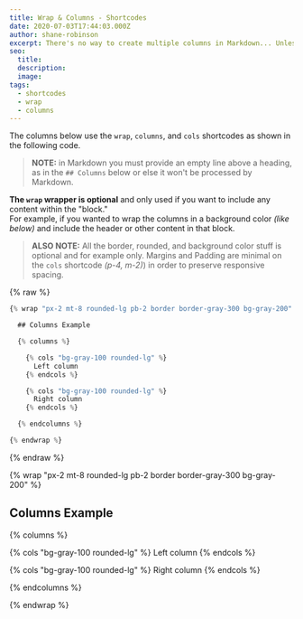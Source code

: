 ```yaml
---
title: Wrap & Columns - Shortcodes
date: 2020-07-03T17:44:03.000Z
author: shane-robinson
excerpt: There's no way to create multiple columns in Markdown... Unless you use shortcodes!
seo:
  title:
  description:
  image:
tags:
  - shortcodes
  - wrap
  - columns
---
```


The columns below use the `wrap`, `columns`, and `cols` shortcodes as shown in the following code.

> **NOTE:** in Markdown you must provide an empty line above a heading, as in the `## Columns` below or else it won't be processed by Markdown.

**The `wrap` wrapper is optional** and only used if you want to include any content within the "block."  
For example, if you wanted to wrap the columns in a background color _(like below)_ and include the header or other content in that block.

> **ALSO NOTE:** All the border, rounded, and background color stuff is optional and for example only. Margins and Padding are minimal on the `cols` shortcode _(p-4, m-2)_) in order to preserve responsive spacing.

{% raw %}

```js
{% wrap "px-2 mt-8 rounded-lg pb-2 border border-gray-300 bg-gray-200" %}

  ## Columns Example

  {% columns %}

    {% cols "bg-gray-100 rounded-lg" %}
      Left column
    {% endcols %}

    {% cols "bg-gray-100 rounded-lg" %}
      Right column
    {% endcols %}

  {% endcolumns %}

{% endwrap %}
```

{% endraw %}

{% wrap "px-2 mt-8 rounded-lg pb-2 border border-gray-300 bg-gray-200" %}

## Columns Example

{% columns %}

{% cols "bg-gray-100 rounded-lg" %}
Left column
{% endcols %}

{% cols "bg-gray-100 rounded-lg" %}
Right column
{% endcols %}

{% endcolumns %}

{% endwrap %}
